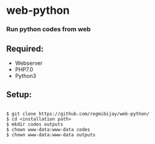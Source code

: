 # web-python

### Run python codes from web

## Required:

- Webserver
- PHP7.0
- Python3

## Setup:
```

$ git clone https://github.com/regmibijay/web-python/
$ cd <installation path>
$ mkdir codes outputs
$ chown www-data:www-data codes
$ chown www-data:www-data outputs

```

